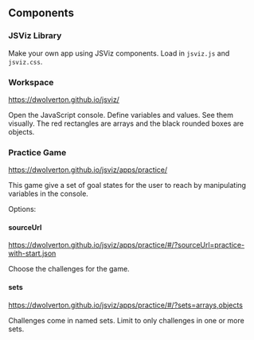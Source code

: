 ## Components
### JSViz Library
Make your own app using JSViz components. Load in `jsviz.js` and `jsviz.css`.

### Workspace
https://dwolverton.github.io/jsviz/

Open the JavaScript console. Define variables and values. See them visually. The
red rectangles are arrays and the black rounded boxes are objects.

### Practice Game
https://dwolverton.github.io/jsviz/apps/practice/

This game give a set of goal states for the user to reach by manipulating
variables in the console.

Options:
#### sourceUrl
https://dwolverton.github.io/jsviz/apps/practice/#/?sourceUrl=practice-with-start.json

Choose the challenges for the game.

#### sets
https://dwolverton.github.io/jsviz/apps/practice/#/?sets=arrays,objects

Challenges come in named sets. Limit to only challenges in one or more sets.
